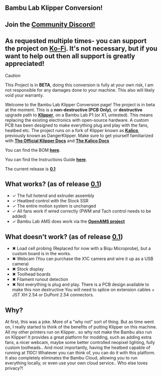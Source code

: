 ## Bambu Lab Klipper Conversion!

## Join the [**Community Discord!**](https://discord.gg/W6B5mBejuC)

## As requested multiple times- you can support the project on [**Ko-Fi**](https://ko-fi.com/chazmakes). It's not necessary, but if you want to help out then all support is greatly appreciated!

> [!Caution]
> This Project is in **BETA**, doing this conversion is fully at your own risk, I am not responsible for any damages done to your machine. This also will likely void your warranty.

Welcome to the Bambu Lab Klipper Conversion page! The project is in beta at the moment. This is a **non-destructive (PCB Only)**, or **destructive** upgrade path to [**Klipper**](https://www.klipper3d.org/), on a Bambu Lab P1 (or X1, untested). This means replacing the existing electronics with open-source hardware. A custom PCB has been designed to make everything plug and play with the fans, heatbed etc. The project runs on a fork of Klipper known as [**Kalico**](https://github.com/KalicoCrew/kalico), previously known as DangerKlipper. Make sure to get yourself familiarized with [**The Official Klipper Docs**](https://www.klipper3d.org/) and [**The Kalico Docs**](https://github.com/KalicoCrew/kalico/tree/main/docs)

You can find the BOM [**here**](https://docs.google.com/spreadsheets/d/187OusyREO98zsinT2Vspcr3hRtGYJvgfUr3D4DhnsbQ/edit?usp=sharing).

You can find the Instructions Guide [**here**](https://docs.google.com/document/d/10jUgWAk6IcKfLQbqBuNKKKB1ifLewu4NGnTodkZCtSU/edit?usp=sharing).

The current release is <ins>**0.1** </ins>

## What works? (as of release <ins>**0.1**</ins>)
- ✓ The full hotend and extruder assembly
- ✓ Heatbed control with the Stock SSR
- ✓ The entire motion system is unchanged
- ✓ All fans work if wired correctly (PWM and Tach control needs to be added)
- ✓ Bambu Lab AMS does work via the [**OpenAMS project**](https://github.com/OpenAMSOrg)

## What doesn't work? (as of release <ins>**0.1**</ins>)
- ✖ Load cell probing (Replaced for now with a Biqu Microprobe), but a custom board is in the works.
- ✖ Webcam (You can purchase the X1C camera and wire it up as a USB camera)
- ✖ Stock display
- ✖ Toolhead boards
- ✖ Filament runout detection
- ✖ Not everything is plug and play. There is a PCB design available to make this non destructive You will need to splice on extension cables + JST XH 2.54 or DuPont 2.54 connectors.

## Why?

At first, this was a joke. More of a "why not" sort of thing. But as time went on, I really started to think of the benefits of putting Klipper on this machine. All my other printers run on Klipper.. so why not make the Bambu also run on Klipper! It provides a great platform for modding, such as adding extra fans, a nicer webcam, maybe some better controlled neopixel lighting, fully custom toolheads.. And most importantly, having the heatbed capable of running at 110C! Whatever you can think of, you can do it with this platform. It also completely eliminates the Bambu Cloud, allowing you to run everything locally, or even use your own cloud service.. Who else loves privacy?!
